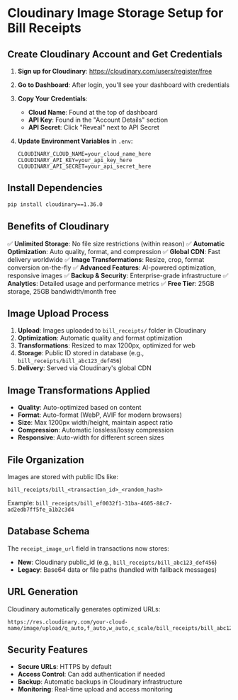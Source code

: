 # Cloudinary Image Storage Setup for Bill Receipts

## Create Cloudinary Account and Get Credentials

1. **Sign up for Cloudinary**: https://cloudinary.com/users/register/free
2. **Go to Dashboard**: After login, you'll see your dashboard with credentials
3. **Copy Your Credentials**:
   - **Cloud Name**: Found at the top of dashboard
   - **API Key**: Found in the "Account Details" section
   - **API Secret**: Click "Reveal" next to API Secret

4. **Update Environment Variables** in `.env`:
   ```env
   CLOUDINARY_CLOUD_NAME=your_cloud_name_here
   CLOUDINARY_API_KEY=your_api_key_here
   CLOUDINARY_API_SECRET=your_api_secret_here
   ```

## Install Dependencies

```bash
pip install cloudinary==1.36.0
```

## Benefits of Cloudinary

✅ **Unlimited Storage**: No file size restrictions (within reason)
✅ **Automatic Optimization**: Auto quality, format, and compression
✅ **Global CDN**: Fast delivery worldwide
✅ **Image Transformations**: Resize, crop, format conversion on-the-fly
✅ **Advanced Features**: AI-powered optimization, responsive images
✅ **Backup & Security**: Enterprise-grade infrastructure
✅ **Analytics**: Detailed usage and performance metrics
✅ **Free Tier**: 25GB storage, 25GB bandwidth/month free

## Image Upload Process

1. **Upload**: Images uploaded to `bill_receipts/` folder in Cloudinary
2. **Optimization**: Automatic quality and format optimization
3. **Transformations**: Resized to max 1200px, optimized for web
4. **Storage**: Public ID stored in database (e.g., `bill_receipts/bill_abc123_def456`)
5. **Delivery**: Served via Cloudinary's global CDN

## Image Transformations Applied

- **Quality**: Auto-optimized based on content
- **Format**: Auto-format (WebP, AVIF for modern browsers)
- **Size**: Max 1200px width/height, maintain aspect ratio
- **Compression**: Automatic lossless/lossy compression
- **Responsive**: Auto-width for different screen sizes

## File Organization

Images are stored with public IDs like:
```
bill_receipts/bill_<transaction_id>_<random_hash>
```

Example: `bill_receipts/bill_ef0032f1-31ba-4605-88c7-ad2edb7ff5fe_a1b2c3d4`

## Database Schema

The `receipt_image_url` field in transactions now stores:
- **New**: Cloudinary public_id (e.g., `bill_receipts/bill_abc123_def456`)
- **Legacy**: Base64 data or file paths (handled with fallback messages)

## URL Generation

Cloudinary automatically generates optimized URLs:
```
https://res.cloudinary.com/your-cloud-name/image/upload/q_auto,f_auto,w_auto,c_scale/bill_receipts/bill_abc123_def456
```

## Security Features

- **Secure URLs**: HTTPS by default
- **Access Control**: Can add authentication if needed  
- **Backup**: Automatic backups in Cloudinary infrastructure
- **Monitoring**: Real-time upload and access monitoring
